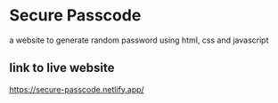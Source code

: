 # Secure Passcode
a website to generate random password using html, css and javascript 
## link to live website
https://secure-passcode.netlify.app/
